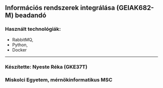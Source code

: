 ## Információs rendszerek integrálása (GEIAK682-M) beadandó
### Használt technológiák: 
- RabbitMQ,
- Python,
- Docker
_________
### Készítette: Nyeste Réka (GKE37T)
### Miskolci Egyetem, mérnökinformatikus MSC
